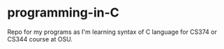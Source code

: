# programming-in-C
Repo for my programs as I'm learning syntax of C language for CS374 or CS344 course at OSU.
